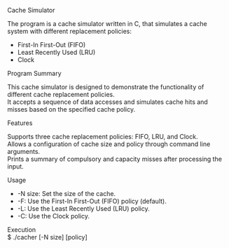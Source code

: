 Cache Simulator  

The program is a cache simulator written in C, that simulates a cache system with different replacement policies: 
 - First-In First-Out (FIFO)
 - Least Recently Used (LRU)
 - Clock

Program Summary  

This cache simulator is designed to demonstrate the functionality of different cache replacement policies.\
It accepts a sequence of data accesses and simulates cache hits and misses based on the specified cache policy.

Features  

Supports three cache replacement policies: FIFO, LRU, and Clock.\
Allows a configuration of cache size and policy through command line arguments.\
Prints a summary of compulsory and capacity misses after processing the input.


Usage
- -N size: Set the size of the cache.
- -F: Use the First-In First-Out (FIFO) policy (default).
- -L: Use the Least Recently Used (LRU) policy.
- -C: Use the Clock policy.

Execution  
$ ./cacher [-N size] [policy]


